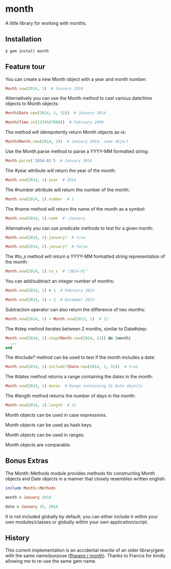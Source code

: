 month
=====


A little library for working with months.


Installation
------------

    $ gem install month


Feature tour
------------

You can create a new Month object with a year and month number:

```ruby
Month.new(2014, 1)  # January 2014
```

Alternatively you can use the Month method to cast various date/time
objects to Month objects:

```ruby
Month(Date.new(2014, 1, 31))  # January 2014

Month(Time.at(1234567890))  # February 2009
```

The method will idempotently return Month objects as-is:

```ruby
Month(Month.new(2014, 1))  # January 2014, same object
```

Use the Month.parse method to parse a YYYY-MM formatted string:

```ruby
Month.parse('2014-01')  # January 2014
```

The #year attribute will return the year of the month:

```ruby
Month.new(2014, 1).year  # 2014
```

The #number attribute will return the number of the month:

```ruby
Month.new(2014, 1).number  # 1
```

The #name method will return the name of the month as a symbol:

```ruby
Month.new(2014, 1).name  # :January
```

Alternatively you can use predicate methods to test for a given month:

```ruby
Month.new(2014, 1).january?  # true

Month.new(2014, 2).january?  # false
```

The #to_s method will return a YYYY-MM formatted string representation
of the month:

```ruby
Month.new(2014, 1).to_s  # "2014-01"
```

You can add/subtract an integer number of months:

```ruby
Month.new(2014, 1) + 1  # February 2014

Month.new(2014, 1) - 1  # December 2013
```
Subtraction operator can also return the difference of two months:
```ruby
Month.new(2014, 1) - Month.new(2013, 1)  # 12
```

The #step method iterates between 2 months, similar to Date#step:

```ruby
Month.new(2014, 1).step(Month.new(2014, 12)) do |month|
  ...
end
```

The #include? method can be used to test if the month includes a date:

```ruby
Month.new(2014, 1).include?(Date.new(2014, 1, 31))  # true
```

The #dates method returns a range containing the dates in the month:

```ruby
Month.new(2014, 1).dates  # Range containing 31 Date objects
```

The #length method returns the number of days in the month:

```ruby
Month.new(2014, 1).length  # 31
```

Month objects can be used in case expressions.

Month objects can be used as hash keys.

Month objects can be used in ranges.

Month objects are comparable.


Bonus Extras
------------

The Month::Methods module provides methods for constructing Month objects
and Date objects in a manner that closely resembles written english:

```ruby
include Month::Methods

month = January 2014

date = January 15, 2014
```

It is not included globally by default; you can either include it within
your own modules/classes or globally within your own application/script.


History
-------

This current implementation is an accidental rewrite of an older library/gem
with the same name/purpose ([fhwang / month](https://github.com/fhwang/month)).
Thanks to Francis for kindly allowing me to re-use the same gem name.
